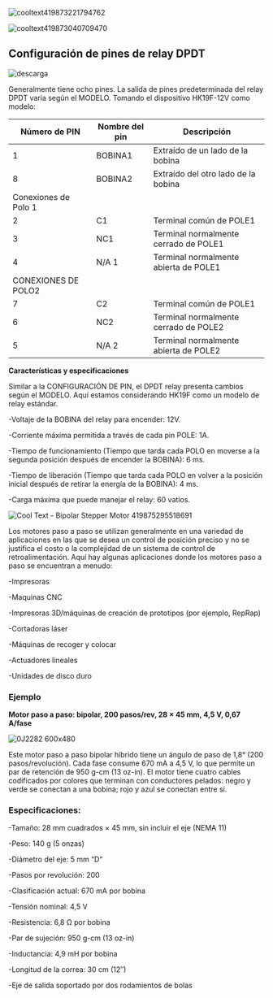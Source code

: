 ![cooltext419873221794762](https://user-images.githubusercontent.com/105949773/191843846-d7819cda-fb8b-4800-84f0-ee05438b4d98.png)

![cooltext419873040709470](https://user-images.githubusercontent.com/105949773/191843308-765b6758-d995-4f89-a7be-d4388dfcc248.png)

## Configuración de pines de relay DPDT

![descarga](https://user-images.githubusercontent.com/105949773/191850615-2d1b0bc3-b211-4337-9683-1a842a316555.jpg)

Generalmente tiene ocho pines. La salida de pines predeterminada del relay DPDT varía según el MODELO. Tomando el dispositivo HK19F-12V como modelo:

<table class="tg">
<thead>
  <tr>
    <th class="tg-7btt">Número de PIN</th>
    <th class="tg-c3ow">Nombre del pin</th>
    <th class="tg-c3ow">Descripción</th>
  </tr>
</thead>
<tbody>
  <tr>
    <td class="tg-c3ow">1</td>
    <td class="tg-0pky">BOBINA1</td>
    <td class="tg-0pky">Extraído de un lado de la bobina</td>
  </tr>
  <tr>
    <td class="tg-c3ow">8</td>
    <td class="tg-0pky">BOBINA2</td>
    <td class="tg-0pky">Extraído del otro lado de la bobina</td>
  </tr>
  <tr>
    <td class="tg-fymr">Conexiones de Polo 1</td>
  </tr>
  <tr>
    <td class="tg-fymr">2</td>
    <td class="tg-0pky">C1</td>
    <td class="tg-0pky">Terminal común de POLE1</td>
  </tr>
  <tr>
    <td class="tg-fymr">3</td>
    <td class="tg-0pky">NC1</td>
    <td class="tg-0pky">Terminal normalmente cerrado de POLE1</td>
  </tr>
  <tr>
    <td class="tg-fymr">4</td>
    <td class="tg-0pky">N/A 1</td>
    <td class="tg-ffme">Terminal normalmente abierta de POLE1</td>
  </tr>
  <tr>
    <td class="tg-fymr">CONEXIONES DE POLO2</td>
  </tr>
  <tr>
    <td class="tg-0pky">7</td>
    <td class="tg-0pky">C2</td>
    <td class="tg-0pky">Terminal común de POLE1</td>
  </tr>
  <tr>
    <td class="tg-0pky">6</td>
    <td class="tg-0pky">NC2</td>
    <td class="tg-0pky">Terminal normalmente cerrado de POLE2</td>
  </tr>
  <tr>
    <td class="tg-0pky">5</td>
    <td class="tg-0pky">N/A 2</td>
    <td class="tg-ffme">Terminal normalmente abierta de POLE2</td>
  </tr>
</tbody>
</table>

**Características y especificaciones**

Similar a la CONFIGURACIÓN DE PIN, el DPDT relay presenta cambios según el MODELO. Aquí estamos considerando HK19F como un modelo de relay estándar.

-Voltaje de la BOBINA del relay para encender: 12V.

-Corriente máxima permitida a través de cada pin POLE: 1A.

-Tiempo de funcionamiento (Tiempo que tarda cada POLO en moverse a la segunda posición después de encender la BOBINA): 6 ms.

-Tiempo de liberación (Tiempo que tarda cada POLO en volver a la posición inicial después de retirar la energía de la BOBINA): 4 ms.

-Carga máxima que puede manejar el relay: 60 vatios.

![Cool Text - Bipolar Stepper Motor 419875295518691](https://user-images.githubusercontent.com/105949773/191849343-cd5600a2-a83d-47b9-b904-28e1388c8aef.png)

Los motores paso a paso se utilizan generalmente en una variedad de aplicaciones en las que se desea un control de posición preciso y no se justifica el costo o la 
complejidad de un sistema de control de retroalimentación. Aquí hay algunas aplicaciones donde los motores paso a paso se encuentran a menudo:

-Impresoras

-Maquinas CNC

-Impresoras 3D/máquinas de creación de prototipos (por ejemplo, RepRap)

-Cortadoras láser

-Máquinas de recoger y colocar

-Actuadores lineales

-Unidades de disco duro

### Ejemplo

 **Motor paso a paso: bipolar, 200 pasos/rev, 28 × 45 mm, 4,5 V, 0,67 A/fase**

![0J2282 600x480](https://user-images.githubusercontent.com/105949773/191850187-5adb2e5b-175e-4a59-9b32-840049211129.jpg)

Este motor paso a paso bipolar híbrido tiene un ángulo de paso de 1,8° (200 pasos/revolución). Cada fase consume 670 mA a 4,5 V, lo que permite un par de retención de
950 g-cm (13 oz-in). El motor tiene cuatro cables codificados por colores que terminan con conductores pelados: negro y verde se conectan a una bobina; rojo y azul se
conectan entre sí. 

### Especificaciones:

-Tamaño: 28 mm cuadrados × 45 mm, sin incluir el eje (NEMA 11)

-Peso: 140 g (5 onzas)

-Diámetro del eje: 5 mm “D”

-Pasos por revolución: 200

-Clasificación actual: 670 mA por bobina

-Tensión nominal: 4,5 V

-Resistencia: 6,8 Ω por bobina

-Par de sujeción: 950 g-cm (13 oz-in)

-Inductancia: 4,9 mH por bobina

-Longitud de la correa: 30 cm (12″)

-Eje de salida soportado por dos rodamientos de bolas
